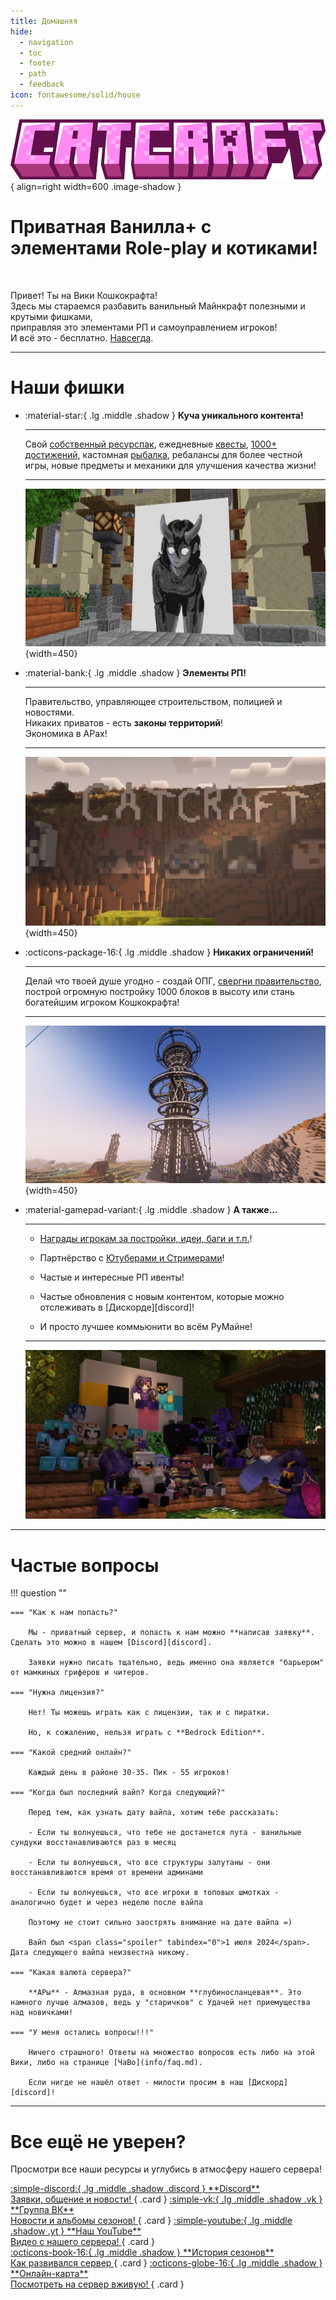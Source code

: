 ```yaml
---
title: Домашняя
hide:
  - navigation
  - toc
  - footer
  - path
  - feedback
icon: fontawesome/solid/house
---
```


![logo](../assets/logo.png){ align=right width=600 .image-shadow }

<h1 class="shadow margin-center"><span class="white">Приватная Ванилла<span class="gold">+</span> c элементами Role-play и котиками!</span></h1>

<br>

<p class="shadow margin-center bigger-text">Привет! Ты на Вики <span class="gold shadow bold">Кошкокрафта</span>! <br>
Здесь мы стараемся разбавить ванильный Майнкрафт полезными и крутыми фишками, <br>приправляя это элементами РП и самоуправлением игроков!<br>
И всё это - бесплатно. <u>Навсегда</u>.</p>

***

<h1 class="shadow">Наши фишки</h1>

<div class="grid cards" markdown>

-   :material-star:{ .lg .middle .shadow } <span class="shadow">__Куча уникального контента!__</span>

    ---

    Свой [собственный ресурспак](gameplay/unique/resourcepack.md), ежедневные [квесты](gameplay/unique/npc.md), [1000+ достижений](gameplay/unique/datapacks.md), кастомная [рыбалка](gameplay/unique/fishing/index.md), ребалансы для более честной игры, новые предметы и механики для улучшения качества жизни!

    ---

    ![ca](/assets/screenshots/art_skoroh.png){width=450}

-   :material-bank:{ .lg .middle .shadow } <span class="shadow">__Элементы РП!__</span>

    ---

    Правительство, управляющее строительством, полицией и новостями.  
    Никаких приватов - есть **законы территорий**!  
    Экономика в АРах!

    ---

    ![ca](/assets/screenshots/catcraft.jpg){width=450}

-   :octicons-package-16:{ .lg .middle .shadow } <span class="shadow">__Никаких ограничений!__</span>

    ---

    Делай что твоей душе угодно - создай ОПГ, [свергни правительство](server-history/5season/#14_-), построй огромную постройку 1000 блоков в высоту или стань богатейшим игроком Кошкокрафта!

    ---

    ![end](/assets/screenshots/tower.png){width=450}

</div>

<div class="grid cards" markdown>

- :material-gamepad-variant:{ .lg .middle .shadow } <span class="shadow">__А также...__</span>

    ---

    * [Награды игрокам за постройки, идеи, баги и т.п.](gameplay/rewards/list.md)!

    * Партнёрство с [Ютуберами и Стримерами](info/for_media.md)!

    * Частые и интересные РП ивенты!

    * Частые обновления с новым контентом, которые можно отслеживать в [Дискорде][discord]!

    * И просто лучшее коммьюнити во всём РуМайне!

    ---

    ![end](/assets/screenshots/players.jpg)

</div>

***


<h1 class="shadow">Частые вопросы</h1>


!!! question ""

    === "Как к нам попасть?"

        Мы - приватный сервер, и попасть к нам можно **написав заявку**. Сделать это можно в нашем [Discord][discord].

        Заявки нужно писать тщательно, ведь именно она является "барьером" от мамкиных гриферов и читеров.

    === "Нужна лицензия?"

        Нет! Ты можешь играть как с лицензии, так и с пиратки.

        Но, к сожалению, нельзя играть с **Bedrock Edition**.

    === "Какой средний онлайн?"

        Каждый день в районе 30-35. Пик - 55 игроков!

    === "Когда был последний вайп? Когда следующий?"

        Перед тем, как узнать дату вайпа, хотим тебе рассказать:
    
        - Если ты волнуешься, что тебе не достанется лута - ванильные сундуки восстанавливаются раз в месяц

        - Если ты волнуешься, что все структуры залутаны - они восстанавливаются время от времени админами

        - Если ты волнуешься, что все игроки в топовых шмотках - аналогично будет и через неделю после вайпа

        Поэтому не стоит сильно заострять внимание на дате вайпа =)

        Вайп был <span class="spoiler" tabindex="0">1 июля 2024</span>. Дата следующего вайпа неизвестна никому.

    === "Какая валюта сервера?"

        **АРы** - Алмазная руда, в основном **глубиносланцевая**. Это намного лучше алмазов, ведь у "старичков" с Удачей нет приемущества над новичками!

    === "У меня остались вопросы!!!"

        Ничего страшного! Ответы на множество вопросов есть либо на этой Вики, либо на странице [ЧаВо](info/faq.md).  
        
        Если нигде не нашёл ответ - милости просим в наш [Дискорд][discord]!

***

<h1 class="shadow">Все ещё не уверен?</h1>

Просмотри все наши ресурсы и углубись в атмосферу нашего сервера!

<div class="grid" markdown>

<a href="https://discord.gg/23XJyDGJaH" target="_blank">
:simple-discord:{ .lg .middle .shadow .discord } **Discord**<br>Заявки, общение и новости!
</a>
{ .card }

<a href="https://vk.com/catcraftmc" target="_blank">
:simple-vk:{ .lg .middle .shadow .vk } **Группа ВК**<br>Новости и альбомы сезонов!
</a>
{ .card }

<a href="https://www.youtube.com/watch?v=dQw4w9WgXcQ&pp=ygUXbmV2ZXIgZ29ubmEgZ2l2ZSB5b3UgdXA%3D" target="_blank">
:simple-youtube:{ .lg .middle .shadow .yt } **Наш YouTube**<br>Видео с нашего сервера!
</a>
{ .card }
</div>

<div class="grid" markdown>

<a href="./server-history/1season">
:octicons-book-16:{ .lg .middle .shadow } **История сезонов**<br>Как развивался сервер
</a>
{ .card }

<a href="https://www.youtube.com/watch?v=dQw4w9WgXcQ&pp=ygUXbmV2ZXIgZ29ubmEgZ2l2ZSB5b3UgdXA%3D" target="_blank">
:octicons-globe-16:{ .lg .middle .shadow } **Онлайн-карта**<br>Посмотреть на сервер вживую!
</a>
{ .card }


</div>

<!-- 
![catcraft](assets/screenshots/catcraft.jpg){ align=right width="600" .image-shadow }

<h1 class="shadow">У нас ты найдёшь</h1>

- [Кастомную рыбалку](../gameplay/unique/рыбалка/), [NPC с квестами](../gameplay/unique/npc), [1000+ достижения](../gameplay/unique/datapacks), [свой собственный ресурспак](../gameplay/unique/resourcepack) с тонной контента!

- РП элементы:

    - Войсчат внутри игры, анимации персонажа (более 100 штук!), кастомные модели персонажа

    - [Правительственные роли](../gameplay/roleplay/goverment.md) - президента выбирают игроки, полицейские в игре решают проблемы гриферства и воровства, министры контролируют экономику и постройку спавна и многое другое!

    - Казна страны, в которой находятся деньги правительства и игроков, является **обычным** сундуком!

    - Экономика в АРах, от чего у "старичков" нет приемущества над новичками!

- Лучшая администрация, самые крутые игроки и просто лучший сервер, который ты увидишь!



<h1 class="shadow">Как к нам попасть?</h1>

!!! success "Важное уточнение"
    Наш сервер **абсолютно** бесплатный! Всё что тебе нужно - проследовать пунктам ниже :3<br>
    *(если тебе конечно не лень писать заявку, и ты хочешь купить вход без заявки)*

Всё очень просто!

![catcraft](assets/screenshots/players.jpg){ align=right width="600" .image-shadow }

- Зайти в наш [Дискорд](https://discord.gg/Qfb6NGZkNn)

- Переходишь в канал `#заявка`

- Заполняешь заявку и ждёшь результата!

Заявки рассматриваются от `1 минуты` до `1 суток`, но чаще всего **в районе часа**!

## Наш проект
[:simple-vk: ВК](https://vk.com/catcraftmc){ .md-button }
[:simple-discord: Наш Дискорд](https://discord.gg/Qfb6NGZkNn){ .md-button }
[:simple-youtube: Наш YouTube](https://youtube.com/@catcraftminecraft){ .md-button }
[:map: Онлайн-карта сервера](./info/onlinemap.md){ .md-button } -->